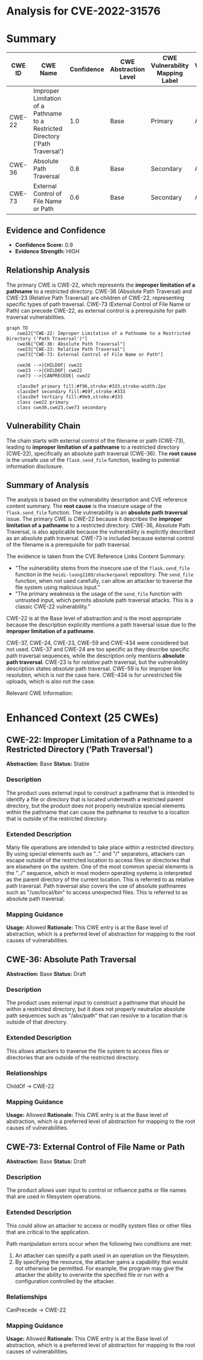 # Analysis for CVE-2022-31576

# Summary
| CWE ID | CWE Name | Confidence | CWE Abstraction Level | CWE Vulnerability Mapping Label | CWE-Vulnerability Mapping Notes |
|---|---|---|---|---|---|
| CWE-22 | Improper Limitation of a Pathname to a Restricted Directory ('Path Traversal') | 1.0 | Base | Primary | Allowed |
| CWE-36 | Absolute Path Traversal | 0.8 | Base | Secondary | Allowed |
| CWE-73 | External Control of File Name or Path | 0.6 | Base | Secondary | Allowed |

## Evidence and Confidence

*   **Confidence Score:** 0.9
*   **Evidence Strength:** HIGH

## Relationship Analysis
The primary CWE is CWE-22, which represents the **improper limitation of a pathname** to a restricted directory. CWE-36 (Absolute Path Traversal) and CWE-23 (Relative Path Traversal) are children of CWE-22, representing specific types of path traversal. CWE-73 (External Control of File Name or Path) can precede CWE-22, as external control is a prerequisite for path traversal vulnerabilities.

```mermaid
graph TD
    cwe22["CWE-22: Improper Limitation of a Pathname to a Restricted Directory ('Path Traversal')"]
    cwe36["CWE-36: Absolute Path Traversal"]
    cwe23["CWE-23: Relative Path Traversal"]
    cwe73["CWE-73: External Control of File Name or Path"]

    cwe36 -->|CHILDOF| cwe22
    cwe23 -->|CHILDOF| cwe22
    cwe73 -->|CANPRECEDE| cwe22
    
    classDef primary fill:#f96,stroke:#333,stroke-width:2px
    classDef secondary fill:#69f,stroke:#333
    classDef tertiary fill:#9e9,stroke:#333
    class cwe22 primary
    class cwe36,cwe23,cwe73 secondary
```

## Vulnerability Chain
The chain starts with external control of the filename or path (CWE-73), leading to **improper limitation of a pathname** to a restricted directory (CWE-22), specifically an absolute path traversal (CWE-36). The **root cause** is the unsafe use of the `flask.send_file` function, leading to potential information disclosure.

## Summary of Analysis
The analysis is based on the vulnerability description and CVE reference content summary. The **root cause** is the insecure usage of the `flask.send_file` function. The vulnerability is an **absolute path traversal** issue. The primary CWE is CWE-22 because it describes the **improper limitation of a pathname** to a restricted directory. CWE-36, Absolute Path Traversal, is also applicable because the vulnerability is explicitly described as an absolute path traversal. CWE-73 is included because external control of the filename is a prerequisite for path traversal.

The evidence is taken from the CVE Reference Links Content Summary:
*   "The vulnerability stems from the insecure use of the `flask.send_file` function in the `heidi-luong1109/shackerpanel` repository. The `send_file` function, when not used carefully, can allow an attacker to traverse the file system using malicious input."
*   "The primary weakness is the usage of the `send_file` function with untrusted input, which permits absolute path traversal attacks. This is a classic CWE-22 vulnerability."

CWE-22 is at the Base level of abstraction and is the most appropriate because the description explicitly mentions a path traversal issue due to the **improper limitation of a pathname**.

CWE-37, CWE-24, CWE-23, CWE-59 and CWE-434 were considered but not used. CWE-37 and CWE-24 are too specific as they describe specific path traversal sequences, while the description only mentions **absolute path traversal**. CWE-23 is for *relative* path traversal, but the vulnerability description states *absolute* path traversal. CWE-59 is for improper link resolution, which is not the case here. CWE-434 is for unrestricted file uploads, which is also not the case.

Relevant CWE Information:

# Enhanced Context (25 CWEs)
## CWE-22: Improper Limitation of a Pathname to a Restricted Directory ('Path Traversal')
**Abstraction:** Base
**Status:** Stable

### Description
The product uses external input to construct a pathname that is intended to identify a file or directory that is located underneath a restricted parent directory, but the product does not properly neutralize special elements within the pathname that can cause the pathname to resolve to a location that is outside of the restricted directory.

### Extended Description
Many file operations are intended to take place within a restricted directory. By using special elements such as ".." and "/" separators, attackers can escape outside of the restricted location to access files or directories that are elsewhere on the system. One of the most common special elements is the "../" sequence, which in most modern operating systems is interpreted as the parent directory of the current location. This is referred to as relative path traversal. Path traversal also covers the use of absolute pathnames such as "/usr/local/bin" to access unexpected files. This is referred to as absolute path traversal.

### Mapping Guidance
**Usage:** Allowed
**Rationale:** This CWE entry is at the Base level of abstraction, which is a preferred level of abstraction for mapping to the root causes of vulnerabilities.

## CWE-36: Absolute Path Traversal
**Abstraction:** Base
**Status:** Draft

### Description
The product uses external input to construct a pathname that should be within a restricted directory, but it does not properly neutralize absolute path sequences such as "/abs/path" that can resolve to a location that is outside of that directory.

### Extended Description
This allows attackers to traverse the file system to access files or directories that are outside of the restricted directory.

### Relationships
ChildOf -> CWE-22

### Mapping Guidance
**Usage:** Allowed
**Rationale:** This CWE entry is at the Base level of abstraction, which is a preferred level of abstraction for mapping to the root causes of vulnerabilities.

## CWE-73: External Control of File Name or Path
**Abstraction:** Base
**Status:** Draft

### Description
The product allows user input to control or influence paths or file names that are used in filesystem operations.

### Extended Description
This could allow an attacker to access or modify system files or other files that are critical to the application.

Path manipulation errors occur when the following two conditions are met:
1.  An attacker can specify a path used in an operation on the filesystem.
2.  By specifying the resource, the attacker gains a capability that would not otherwise be permitted.
For example, the program may give the attacker the ability to overwrite the specified file or run with a configuration controlled by the attacker.

### Relationships
CanPrecede -> CWE-22

### Mapping Guidance
**Usage:** Allowed
**Rationale:** This CWE entry is at the Base level of abstraction, which is a preferred level of abstraction for mapping to the root causes of vulnerabilities.